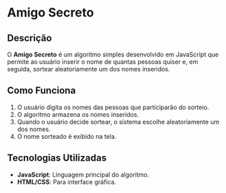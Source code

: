 # Amigo Secreto

## Descrição
O **Amigo Secreto** é um algoritmo simples desenvolvido em JavaScript que permite ao usuário inserir o nome de quantas pessoas quiser e, em seguida, sortear aleatoriamente um dos nomes inseridos.

## Como Funciona
1. O usuário digita os nomes das pessoas que participarão do sorteio.
2. O algoritmo armazena os nomes inseridos.
3. Quando o usuário decide sortear, o sistema escolhe aleatoriamente um dos nomes.
4. O nome sorteado é exibido na tela.

## Tecnologias Utilizadas
- **JavaScript**: Linguagem principal do algoritmo.
- **HTML/CSS**: Para interface gráfica.
